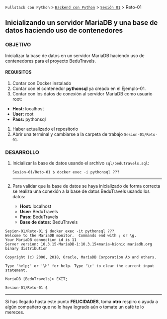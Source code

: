 `Fullstack con Python` > [`Backend con Python`](../../Readme.md) > [`Sesión 01`](../Readme.md) > Reto-01

## Inicializando un servidor MariaDB y una base de datos haciendo uso de contenedores

### OBJETIVO
Inicializar la base de datos en un servidor MariaDB haciendo uso de contenedores para el proyecto BeduTravels.

#### REQUISITOS
1. Contar con Docker instalado
1. Contar con el contenedor __pythonsql__ ya creado en el Ejemplo-01.
1. Contar con los datos de conexión al servidor MariaDB como usuario root:
  - __Host:__ localhost
  - __User:__ root
  - __Pass:__ pythonsql
1. Haber actualizado el repositorio
1. Abrir una terminal y cambiarse a la carpeta de trabajo `Sesion-01/Reto-01`.

### DESARROLLO
1. Inicializar la base de datos usando el archivo `sql/bedutravels.sql`:

   ```console
   Sesion-01/Reto-01 $ docker exec -i pythonsql ???
   ```
   ***

7. Para validar que la base de datos se haya inicializado de forma correcta se realiza una conexión a la base de datos BeduTravels usando los datos:

   - __Host:__ localhost
   - __User:__ BeduTravels
   - __Pass:__ BeduTravels
   - __Base de datos:__ BeduTravels

  ```console
  Sesion-01/Reto-01 $ docker exec -it pythonsql ???
  Welcome to the MariaDB monitor.  Commands end with ; or \g.
  Your MariaDB connection id is 11
  Server version: 10.3.15-MariaDB-1:10.3.15+maria~bionic mariadb.org binary distribution

  Copyright (c) 2000, 2018, Oracle, MariaDB Corporation Ab and others.

  Type 'help;' or '\h' for help. Type '\c' to clear the current input statement.

  MariaDB [BeduTravels]> EXIT;

  Sesion-01/Reto-01 $
  ```
  ***

Si has llegado hasta este punto __FELICIDADES__, toma __otro__ respiro o ayuda a algún compañero que no lo haya logrado aún o tomate un café te lo mereces.
